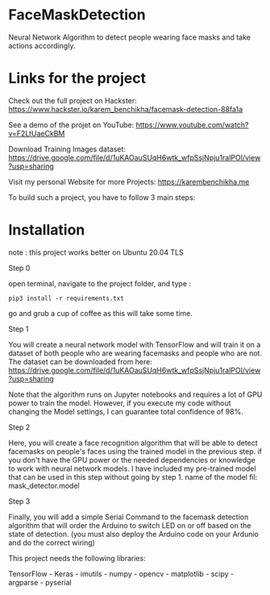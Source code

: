 # FaceMaskDetection

Neural Network Algorithm to detect people wearing face masks and take actions accordingly.

# Links for the project

Check out the full project on Hackster: https://www.hackster.io/karem_benchikha/facemask-detection-88fa1a

See a demo of the projet on YouTube: https://www.youtube.com/watch?v=F2LtUaeCkBM

Download Training Images dataset: https://drive.google.com/file/d/1uKAOauSUqH6wtk_wfpSsjNpju1ralPOI/view?usp=sharing

Visit my personal Website for more Projects: https://karembenchikha.me

To build such a project, you have to follow 3 main steps:

# Installation

note : this project works better on Ubuntu 20.04 TLS

Step 0

open terminal, navigate to the project folder, and type :
~~~ 
pip3 install -r requirements.txt
~~~

go and grub a cup of coffee as this will take some time.

Step 1

You will create a neural network model with TensorFlow and will train it on a dataset of both people who are wearing facemasks and people who are not.
The dataset can be downloaded from here: https://drive.google.com/file/d/1uKAOauSUqH6wtk_wfpSsjNpju1ralPOI/view?usp=sharing

Note that the algorithm runs on Jupyter notebooks and requires a lot of GPU power to train the model. However, if you execute my code without changing the Model settings, I can guarantee total confidence of 98%.

Step 2

Here, you will create a face recognition algorithm that will be able to detect facemasks on people's faces using the trained model in the previous step. 
if you don't have the GPU power or the needed dependencies or knowledge to work with neural network models. I have included my pre-trained model that can be used in this step without going by step 1. name of the model fil: mask_detector.model

Step 3

Finally, you will add a simple Serial Command to the facemask detection algorithm   that will order the Arduino to switch LED on or off based on the state of detection.
(you must also deploy the Arduino code on your Ardunio and do the correct wiring)

This project needs the following libraries:

TensorFlow - Keras - imutils - numpy - opencv - matplotlib - scipy - argparse - pyserial
